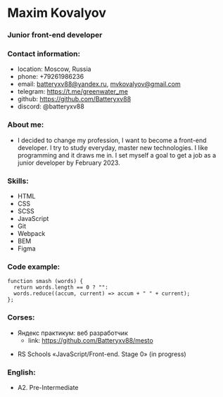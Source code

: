 # Maxim Kovalyov

### Junior front-end developer


### Contact information:

  - location: Moscow, Russia
  - phone: +79261986236
  - email: batteryxv88@yandex.ru, mvkovalyov@gmail.com
  - telegram: https://t.me/greenwater_me
  - github: https://github.com/Batteryxv88
  - discord: @batteryxv88



### About me:

- I decided to change my profession, I want to become a front-end developer. I try to study everyday, master new technologies. I like programming and it draws me in. I set myself a goal to get a job as a junior developer by February 2023.


### Skills:

  - HTML
  - CSS
  - SCSS
  - JavaScript
  - Git
  - Webpack
  - BEM
  - Figma


### Code example:
```
function smash (words) {
  return words.length == 0 ? "":
  words.reduce((accum, current) => accum + " " + current);
};
```

### Corses:
  + Яндекс практикум: веб разработчик
    - link: https://github.com/Batteryxv88/mesto
  - RS Schools «JavaScript/Front-end. Stage 0» (in progress)


### English:

 - А2. Pre-Intermediate